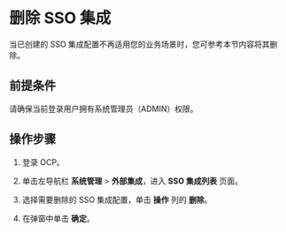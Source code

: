# 删除 SSO 集成

当已创建的 SSO 集成配置不再适用您的业务场景时，您可参考本节内容将其删除。

## 前提条件

请确保当前登录用户拥有系统管理员（ADMIN）权限。

## 操作步骤

1. 登录 OCP。

2. 单击左导航栏 **系统管理** > **外部集成**，进入 **SSO 集成列表** 页面。

3. 选择需要删除的 SSO 集成配置，单击 **操作** 列的 **删除**。

4. 在弹窗中单击 **确定**。
